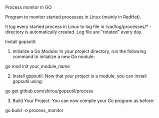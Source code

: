 Process monitor in GO

Program to monitor started processes in Linux (mainly in RedHat).

It log every started process in Linux to log file in /var/log/processes/* - directory is automatically created.
Log file are "rotated" every day.





Install gopsutil:

1. Initialize a Go Module: In your project directory, run the following command to initialize a new Go module:

go mod init your_module_name

2. Install gopsutil: Now that your project is a module, you can install gopsutil using:

go get github.com/shirou/gopsutil/process


3. Build Your Project: You can now compile your Go program as before:

go build -o process_monitor
